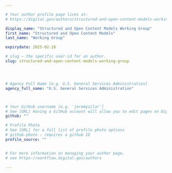 ```yaml
---

# Your author profile page lives at:
# https://digital.gov/authors/structured-and-open-content-models-working-group

display_name: "Structured and Open Content Models Working Group"
first_name: "Structured and Open Content Models"
last_name: "Working Group"

expirydate: 2025-02-18

# slug — the specific user-id for an author.
slug: structured-and-open-content-models-working-group




# Agency Full Name [e.g. U.S. General Services Administration]
agency_full_name: "U.S. General Services Administration"



# Your GitHub username [e.g. 'jeremyzilar']
# See [URL] Having a GitHub account will allow you to edit pages on DigitalGov. The image used in your GitHub account can also be used to populate your digital.gov profile photo.
github: ""

# Profile Photo
# See [URL] for a full list of profile photo options
# github-photo — requires a github ID
profile_source: ""


# For more information on managing your author page,
# see https://workflow.digital.gov/authors

---
```

